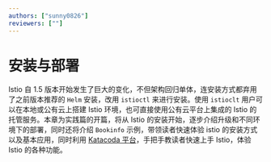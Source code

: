 ```yaml
---
authors: ["sunny0826"]
reviewers: [""]
---
```


# 安装与部署

Istio 自 1.5 版本开始发生了巨大的变化，不但架构回归单体，连安装方式都弃用了之前版本推荐的 `Helm` 安装，改用 `istioctl` 来进行安装。使用 `istioclt` 用户可以在本地或公有云上搭建 Istio 环境，也可直接使用公有云平台上集成的 Istio 的托管服务。本章为实践篇的开篇，将从 Istio 的安装开始，逐步介绍升级和不同环境下的部署，同时还将介绍 `Bookinfo` 示例，带领读者快速体验 istio 的安装方式以及基本应用，同时利用 [Katacoda 平台](https://katacoda.com)，手把手教读者快速上手 Istio，体验 Istio 的各种功能。
